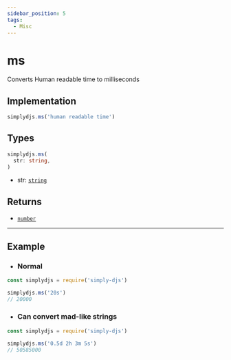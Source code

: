 ```yaml
---
sidebar_position: 5
tags:
  - Misc
---
```


# ms

Converts Human readable time to milliseconds

## Implementation

```js
simplydjs.ms('human readable time')
```

## Types
```ts
simplydjs.ms(
  str: string,
)
```

- str: [`string`](https://developer.mozilla.org/en-US/docs/Web/JavaScript/Reference/Global_Objects/String)

## Returns
- [`number`](https://developer.mozilla.org/en-US/docs/Web/JavaScript/Reference/Global_Objects/Number)


-----------------------

## Example

- ### Normal

```js title="ms.js"
const simplydjs = require('simply-djs')

simplydjs.ms('20s')
// 20000
```

- ### Can convert mad-like strings 

```js title="ms.js"
const simplydjs = require('simply-djs')

simplydjs.ms('0.5d 2h 3m 5s')
// 50585000
```
